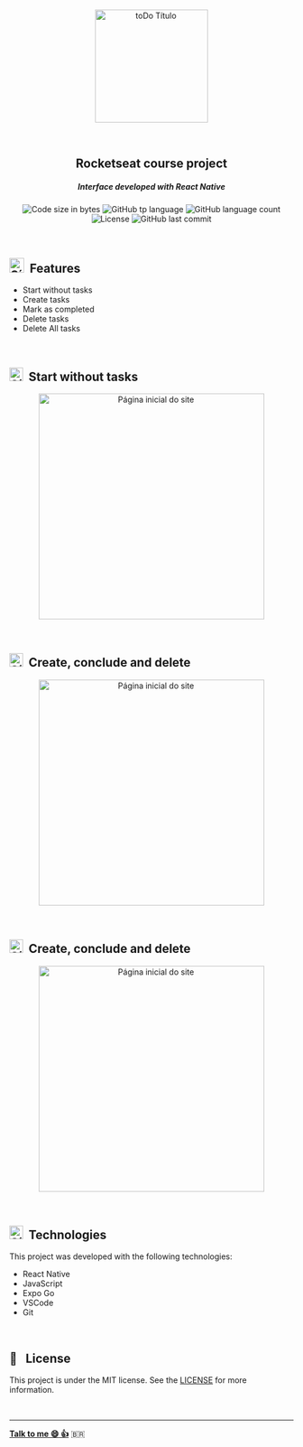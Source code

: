 <p align="center">
<br>
  <img  height="auto" width="200px" alt="toDo Título" src="https://res.cloudinary.com/dxijjbby3/image/upload/v1700691432/toDoReactNative/8740508d1b15da2962717f1014b2b397_b3qmt7.png"/>
</p>
<br>
  <h2 align="center">
      Rocketseat course project
  </h2>
  
  <h5 align="center">Interface developed with React Native</h5>
  <p align="center">
  <img alt="Code size in bytes" src="https://img.shields.io/github/languages/code-size/larissayasmim/toDoReactNative?color=5E60CE">
  <img alt="GitHub tp language" src="https://img.shields.io/github/languages/top/larissayasmim/toDoReactNative?color=4EA8DE">
  <img alt="GitHub language count" src="https://img.shields.io/github/languages/count/larissayasmim/toDoReactNative?color=5E60CE">
  <img alt="License" src="https://img.shields.io/badge/license-MIT-%2304D361?color=4EA8DE">
  <img alt="GitHub last commit" src="https://img.shields.io/github/last-commit/larissayasmim/toDoReactNative?color=5E60CE">
</p>
<br>

## <img alt="Símbolo scroll" width="26" src="https://res.cloudinary.com/dxijjbby3/image/upload/v1681739570/todolist/scroll_op9o3h.png"> &nbsp;Features
- Start without tasks
- Create tasks
- Mark as completed
- Delete tasks
- Delete All tasks

<br>

## <img alt="Símbolo check-fat" width="24" src="https://res.cloudinary.com/dxijjbby3/image/upload/v1681693694/todolist/check-fat_fctjeg.png"> &nbsp;Start without tasks
<p align="center">
<img height="auto" width="400" alt="Página inicial do site" src="https://res.cloudinary.com/dxijjbby3/image/upload/v1700689869/toDoReactNative/Screenshot_2023-11-22-18-34-09-573_host.exp.exponent_tapk9m_c9a053.jpg"/>
</p>

<br>


## <img alt="Símbolo check-fat" width="24" src="https://res.cloudinary.com/dxijjbby3/image/upload/v1681693694/todolist/check-fat_fctjeg.png"> &nbsp;Create, conclude and delete
<p align="center">
<img height="auto" width="400" alt="Página inicial do site" src="https://res.cloudinary.com/dxijjbby3/image/upload/v1700690021/toDoReactNative/Screenshot_2023-11-22-18-35-02-703_host.exp.exponent_uapcxg_48a24d.jpg"/>
</p>

<br>

## <img alt="Símbolo check-fat" width="24" src="https://res.cloudinary.com/dxijjbby3/image/upload/v1681693694/todolist/check-fat_fctjeg.png"> &nbsp;Create, conclude and delete
<p align="center">
<img height="auto" width="400" alt="Página inicial do site" src="https://res.cloudinary.com/dxijjbby3/image/upload/v1700690092/toDoReactNative/Screenrecorder-2023-11-22-18-31-37-748_online-video-cutter.com_avh9qz.gif"/>
</p>

<br>


## <img alt="Símbolo check-fat" width="24" src="https://res.cloudinary.com/dxijjbby3/image/upload/v1681693694/todolist/check-fat_fctjeg.png"> &nbsp;Technologies
This project was developed with the following technologies:

- React Native
- JavaScript
- Expo Go
- VSCode
- Git

<br>

## :page_with_curl: &nbsp; License
This project is under the MIT license. See the [LICENSE](https://github.com/larissayasmim/toDoReactNative/blob/main/LICENCE) for more information.

<br>

---


**[Talk to me :smile:&nbsp;:thumbsup:](https://www.linkedin.com/in/larissayasmimpa)** <span>&#x1f1e7;&#x1f1f7;</span>
